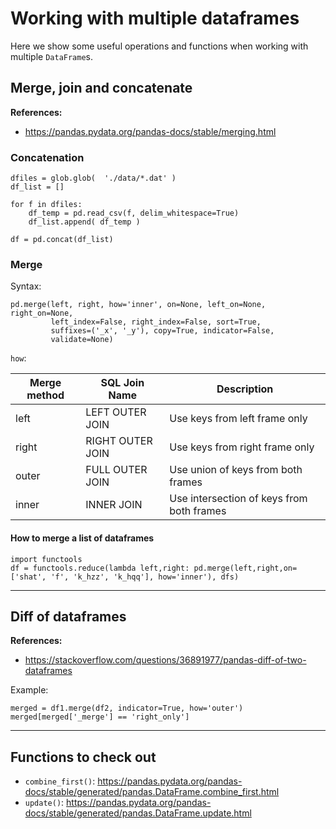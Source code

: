 # Working with multiple dataframes

Here we show some useful operations and functions when working with multiple `DataFrame`s.


## Merge, join and concatenate

**References:**
- https://pandas.pydata.org/pandas-docs/stable/merging.html

### Concatenation

~~~~
dfiles = glob.glob(  './data/*.dat' )
df_list = []

for f in dfiles:
    df_temp = pd.read_csv(f, delim_whitespace=True)
    df_list.append( df_temp )

df = pd.concat(df_list)
~~~~

### Merge

Syntax:

~~~~
pd.merge(left, right, how='inner', on=None, left_on=None, right_on=None,
         left_index=False, right_index=False, sort=True,
         suffixes=('_x', '_y'), copy=True, indicator=False,
         validate=None)
~~~~


`how`:

| Merge method | SQL Join Name    |           Description                       |
| ------------ | ---------------- | ------------------------------------------- | 
|     left     | LEFT OUTER JOIN  | Use keys from left frame only               |
|     right    | RIGHT OUTER JOIN | Use keys from right frame only              |
|     outer    | FULL OUTER JOIN  | Use union of keys from both frames          |
|     inner    | INNER JOIN       | Use intersection of keys from both frames   |

#### How to merge a list of dataframes

~~~~
import functools
df = functools.reduce(lambda left,right: pd.merge(left,right,on=['shat', 'f', 'k_hzz', 'k_hqq'], how='inner'), dfs)
~~~~


--------------------------------------------------------------------------------------------

## Diff of dataframes

**References:**
- https://stackoverflow.com/questions/36891977/pandas-diff-of-two-dataframes

Example:

~~~~
merged = df1.merge(df2, indicator=True, how='outer')
merged[merged['_merge'] == 'right_only']
~~~~


--------------------------------------------------------------------------------------------

## Functions to check out

- `combine_first()`: https://pandas.pydata.org/pandas-docs/stable/generated/pandas.DataFrame.combine_first.html
- `update()`: https://pandas.pydata.org/pandas-docs/stable/generated/pandas.DataFrame.update.html
